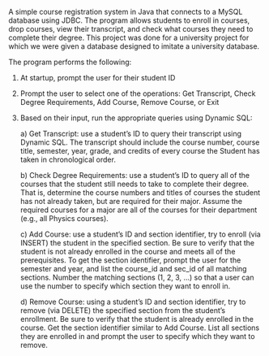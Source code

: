 A simple course registration system in Java that connects to a MySQL database using JDBC. The program allows students to enroll in courses, drop courses, view their transcript, and check what courses they need to complete their degree. This project was done for a university project for which we were given a database designed to imitate a university database. 

The program performs the following:

1)  At startup, prompt the user for their student ID

2) Prompt the user to select one of the operations: Get Transcript, Check Degree Requirements, Add Course, Remove Course, or Exit

3) Based on their input, run the appropriate queries using Dynamic SQL:

	a) Get Transcript: use a student’s ID to query their transcript using Dynamic SQL. 	The transcript should include the course number, course title, semester, year, 	grade, and credits of every course the Student has taken in chronological order.
	
	b) Check Degree Requirements: use a student’s ID to query all of the courses that 	the student still needs to take to complete their degree. That is, determine the 	course numbers and titles of courses the student has not already taken, but are 	required for their major. Assume the required courses for a major are all of the 	courses for their department (e.g., all Physics courses).

	c) Add Course: use a student’s ID and section identifier, try to enroll (via 	INSERT) the student in the specified section. Be sure to verify that the student is 	not already enrolled in the course and meets all of the prerequisites.
	To get the section identifier, prompt the user for the semester and year, and list 	the course_id and sec_id of all matching sections. Number the matching sections (1, 	2, 3, …) so that a user can use the number to specify which section they want to 	enroll in.

	d) Remove Course: using a student’s ID and section identifier, try to remove (via 	DELETE) the specified section from the student’s enrollment. Be sure to verify that 	the student is already enrolled in the course.
	Get the section identifier similar to Add Course. List all sections they are 	enrolled in and prompt the user to specify which they want to remove.

